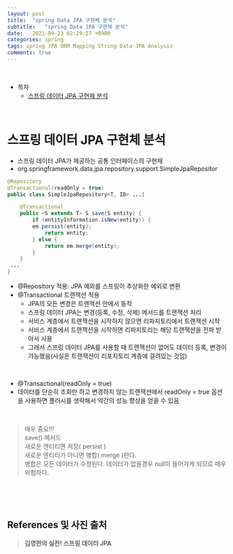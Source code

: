 ```yaml
---
layout: post
title:  "spring Data JPA 구현체 분석"
subtitle:   "spring Data JPA 구현체 분석"
date:   2021-09-23 02:29:27 +0900
categories: spring
tags: spring JPA ORM Mapping String-Data-JPA Analysis
comments: true
---
```



<br>

- 목차
	- [스프링 데이터 JPA 구현체 분석](#스프링-데이터-jpa-구현체-분석)
    
<br>

# 스프링 데이터 JPA 구현체 분석

- 스프링 데이터 JPA가 제공하는 공통 인터페이스의 구현체
- org.springframework.data.jpa.repository.support.SimpleJpaRepositor

```java
@Repository
@Transactional(readOnly = true)
public class SimpleJpaRepository<T, ID> ...{

    @Transactional
    public <S extends T> S save(S entity) {
        if (entityInformation.isNew(entity)) {
        em.persist(entity);
            return entity;
        } else {
            return em.merge(entity);
        }
    }
 ...
}
```

- @Repository 적용: JPA 예외를 스프링이 추상화한 예외로 변환
- @Transactional 트랜잭션 적용
    - JPA의 모든 변경은 트랜잭션 안에서 동작
    - 스프링 데이터 JPA는 변경(등록, 수정, 삭제) 메서드를 트랜잭션 처리
    - 서비스 계층에서 트랜잭션을 시작하지 않으면 리파지토리에서 트랜잭션 시작
    - 서비스 계층에서 트랜잭션을 시작하면 리파지토리는 해당 트랜잭션을 전파 받아서 사용
    - 그래서 스프링 데이터 JPA를 사용할 때 트랜잭션이 없어도 데이터 등록, 변경이 가능했음(사실은 트랜잭션이 리포지토리 계층에 걸려있는 것임)

<br>

- @Transactional(readOnly = true)
- 데이터를 단순히 조회만 하고 변경하지 않는 트랜잭션에서 readOnly = true 옵션을 사용하면 플러시를 생략해서 약간의 성능 향상을 얻을 수 있음

<br>

> 매우 중요!!! <br>
> save() 메서드 <br>
> 새로운 엔티티면 저장( persist ) <br>
> 새로운 엔티티가 아니면 병합( merge )한다. <br>
> 병합은 모든 데이터가 수정된다. 데이터가 없을경우 null이 들어가게 되므로 매우 위험하다.

<br><br><br>
## References 및 사진 출처

> __김영한의 실전! 스프링 데이터 JPA__